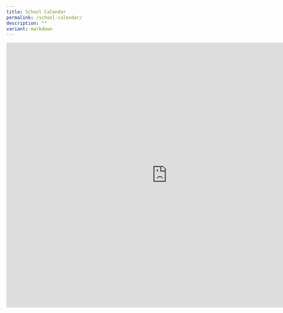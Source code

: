 ```yaml
---
title: School Calendar
permalink: /school-calendar/
description: ""
variant: markdown
---
```

<iframe src="https://calendar.google.com/calendar/embed?src=moe.edu.sg_gdt498upv9fhsg4mg75rr3fb2s%40group.calendar.google.com&amp;ctz=Asia%2FSingapore" style="border: 0" width="850" height="700" frameborder="0" scrolling="no"></iframe>